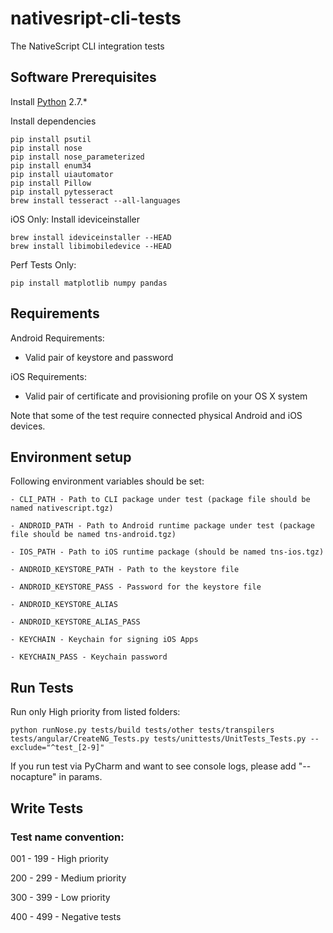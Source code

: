 # nativesript-cli-tests
The NativeScript CLI integration tests

## Software Prerequisites
Install [Python](https://www.python.org/downloads/) 2.7.*

Install dependencies
```
pip install psutil 
pip install nose 
pip install nose_parameterized
pip install enum34
pip install uiautomator
pip install Pillow
pip install pytesseract
brew install tesseract --all-languages
```

iOS Only: Install ideviceinstaller
```
brew install ideviceinstaller --HEAD
brew install libimobiledevice --HEAD
```

Perf Tests Only:
```
pip install matplotlib numpy pandas
```

## Requirements
Android Requirements:
- Valid pair of keystore and password

iOS Requirements:
- Valid pair of certificate and provisioning profile on your OS X system

Note that some of the test require connected physical Android and iOS devices.

## Environment setup
Following environment variables should be set:

    - CLI_PATH - Path to CLI package under test (package file should be named nativescript.tgz)
    
    - ANDROID_PATH - Path to Android runtime package under test (package file should be named tns-android.tgz)   
    
    - IOS_PATH - Path to iOS runtime package (should be named tns-ios.tgz)
    
    - ANDROID_KEYSTORE_PATH - Path to the keystore file
    
    - ANDROID_KEYSTORE_PASS - Password for the keystore file
    
    - ANDROID_KEYSTORE_ALIAS
    
    - ANDROID_KEYSTORE_ALIAS_PASS
    
    - KEYCHAIN - Keychain for signing iOS Apps
    
    - KEYCHAIN_PASS - Keychain password

## Run Tests

Run only High priority from listed folders:
```Shell
python runNose.py tests/build tests/other tests/transpilers tests/angular/CreateNG_Tests.py tests/unittests/UnitTests_Tests.py --exclude="^test_[2-9]"
```

If you run test via PyCharm and want to see console logs, please add "--nocapture" in params.

## Write Tests

### Test name convention:
001 - 199 - High priority

200 - 299 - Medium priority

300 - 399 - Low priority

400 - 499 - Negative tests
